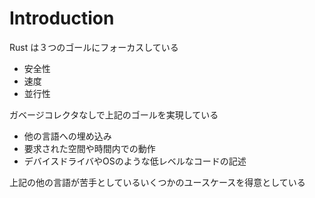 # Introduction

Rust は３つのゴールにフォーカスしている
- 安全性
- 速度
- 並行性

ガベージコレクタなしで上記のゴールを実現している

- 他の言語への埋め込み
- 要求された空間や時間内での動作
- デバイスドライバやOSのような低レベルなコードの記述

上記の他の言語が苦手としているいくつかのユースケースを得意としている